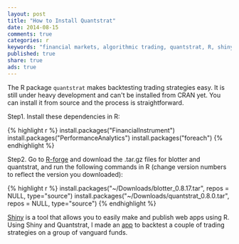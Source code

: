 ```yaml
---
layout: post
title: "How to Install Quantstrat"
date: 2014-08-15
comments: true
categories: r
keywords: "financial markets, algorithmic trading, quantstrat, R, shiny app, quantitative trading"
published: true
share: true 
ads: true
---
```


The R package `quantstrat` makes backtesting trading strategies easy. It is still under heavy development and can't be installed from CRAN yet. You can install it from source and the process is straightforward.

Step1. Install these dependencies in R:


{% highlight r %}
install.packages("FinancialInstrument")
install.packages("PerformanceAnalytics")
install.packages("foreach")
{% endhighlight %}

Step2. Go to [R-forge](https://r-forge.r-project.org/R/?group_id=316) and download the .tar.gz files for blotter and quantstrat, and run the following commands in R (change version numbers to reflect the version you downloaded):


{% highlight r %}
install.packages("~/Downloads/blotter_0.8.17.tar", repos = NULL, type="source")
install.packages("~/Downloads/quantstrat_0.8.0.tar", repos = NULL, type="source")
{% endhighlight %}

[Shiny](https://shiny.rstudio.com) is a tool that allows you to easily make and publish web apps using R. Using Shiny and Quantstrat, I made an [app](https://cabaceo.shinyapps.io/quantdp/) to backtest a couple of trading strategies on a group of vanguard funds. 


